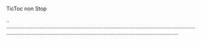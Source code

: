 TicToc non Stop

..
.............................................................................................................................................................................................................................................